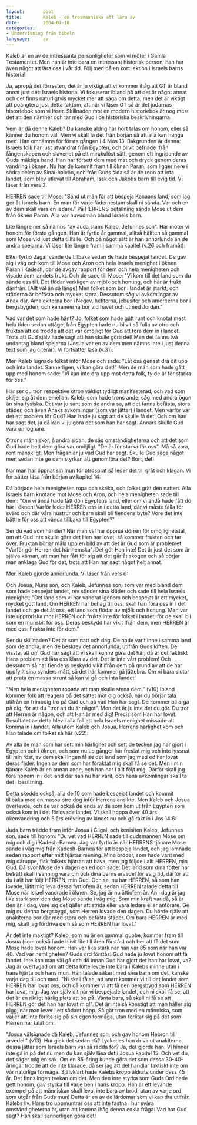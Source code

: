```yaml
---
layout:       post
title:        Kaleb - en trosmänniska att lära av
date:         2004-07-18
categories:
- Undervisning från bibeln
language:     sv
---
```

Kaleb är en av de intressanta personligheter som vi möter i Gamla Testamentet.  Men han är inte bara en intressant historisk person; han har även något att lära oss i vår tid.  Följ med på en kort lektion i Israels barns historia!

Ja, apropå det förresten, det är ju viktigt att vi kommer ihåg att GT är bland annat just det: Israels historia.  Vi fokuserar ibland på att det är något annat och det finns naturligtvis mycket mer att säga om detta, men det är viktigt att poängtera just detta faktum, att när vi läser GT så är det judarnas historiebok som vi läser.  Skillnaden mot en modern historiebok är nog mest det att den nämner och tar med Gud i de historiska beskrivningarna.

Vem är då denne Kaleb?  Du kanske aldrig har hört talas om honom, eller så känner du honom väl.  Men vi skall ta det från början så att alla kan hänga med.  Han omnämns för första gången i 4 Mos 13.  Bakgrunden är denna: Israels folk har just utvandrat från Egypten, och blivit befriade ifrån fångenskapen och slaveriet på ett mirakulöst sätt, genom ett ingripande av Guds mäktiga hand.  Han har försett dem med mat och dryck genom deras vandring i öknen.  Nu har de kommit fram till öknen Paran, som ligger nere i södra delen av Sinai-halvön, och från Guds sida så är de redo att inta landet, som blev utlovat till Abraham, Isak och Jakobs barn till evig tid.  Vi läser från vers 2:

<p class="bible">HERREN sade till Mose: "Sänd ut män för att bespeja Kanaans land, som jag ger åt Israels barn. En man för varje fädernestam skall ni sända. Var och en av dem skall vara en ledare." På HERRENS befallning sände Mose ut dem från öknen Paran. Alla var huvudmän bland Israels barn.</p>

Lite längre ner så nämns "av Juda stam: Kaleb, Jefunnes son".  Här möter vi honom för första gången.  Han är fyrtio år gammal, alltså hälften så gammal som Mose vid just detta tillfälle.  Och på något sätt är han annorlunda än de andra spejarna.  Vi läser lite längre fram i samma kapitel (v.26 och framåt):

<p class="bible">Efter fyrtio dagar vände de tillbaka sedan de hade bespejat landet.  De gav sig i väg och kom till Mose och Aron och hela Israels menighet i öknen Paran i Kadesh, där de avgav rapport för dem och hela menigheten och visade dem landets frukt.  Och de sade till Mose: "Vi kom till det land som du sände oss till. Det flödar verkligen av mjölk och honung, och här är frukt därifrån.  [Allt väl än så länge]  Men folket som bor i landet är starkt, och städerna är befästa och mycket stora. Dessutom såg vi avkomlingar av Anak där.  Amalekiterna bor i Negev, hetiterna, jebusiter och amoreerna bor i bergsbygden, och kananeerna bor vid havet och utmed Jordan."</p>

Vad var det som hade hänt?  Jo, folket som hade gått runt och knotat mest hela tiden sedan uttåget från Egypten hade nu blivit så fulla av otro och fruktan att de trodde att det var omöjligt för Gud att föra dem in i landet.  Trots att Gud själv hade sagt att han skulle göra det!  Men det fanns två undantag bland spejarna (Josua var en av dem men nämns inte i just denna text som jag citerar).  Vi fortsätter läsa (v.31):

<p class="bible">Men Kaleb lugnade folket inför Mose och sade: "Låt oss genast dra dit upp och inta landet. Sannerligen, vi kan göra det!"  Men de män som hade gått upp med honom sade: "Vi kan inte dra upp mot detta folk, ty de är för starka för oss."</p>

Här ser du tron respektive otron väldigt tydligt manifesterad, och vad som skiljer sig åt dem emellan.  Kaleb, som hade trons ande, såg med andra ögon än sina fysiska.  Det var ju sant som de andra sa, att det fanns befästa, stora städer, och även Anaks avkomlingar (som var jättar) i landet.  Men varför var det ett problem för Gud?  Han hade ju sagt att de skulle få det!  Och om han har sagt det, ja då kan vi ju göra det som han har sagt.  Annars skulle Gud vara en lögnare.

Otrons människor, å andra sidan, de såg omständigheterna och att det som Gud hade bett dem göra var omöjligt.  "De är för starka för oss".  Må så vara, rent mänskligt.  Men frågan är ju vad Gud har sagt.  Skulle Gud säga något men sedan inte ge dem styrkan att genomföra det?  Bort, det!

När man har öppnat sin mun för otrosprat så leder det till gråt och klagan.  Vi fortsätter läsa från början av kapitel 14:

<p class="bible">Då började hela menigheten ropa och skrika, och folket grät den natten.  Alla Israels barn knotade mot Mose och Aron, och hela menigheten sade till dem: "Om vi ändå hade fått dö i Egyptens land, eller om vi ändå hade fått dö här i öknen!  Varför leder HERREN oss in i detta land, där vi måste falla för svärd och där våra hustrur och barn skall bli fiendens byte? Vore det inte bättre för oss att vända tillbaka till Egypten?"</p>

Ser du vad som händer?  När man väl har öppnat dörren för omöjlighetstal, om att Gud inte skulle göra det Han har lovat, så kommer fruktan och tar över.  Fruktan börjar måla upp en bild av att det är Gud som är problemet.  "Varför gör Herren det här hemska".  Det gör Han inte!  Det är just det som är själva kärnan, att man har fått för sig att det går åt skogen och så börjar man anklaga Gud för det, trots att Han har sagt något helt annat.

Men Kaleb gjorde annorlunda.  Vi läser från vers 6:

<p class="bible">Och Josua, Nuns son, och Kaleb, Jefunnes son, som var med bland dem som hade bespejat landet, rev sönder sina kläder och sade till hela Israels menighet: "Det land som vi har vandrat igenom och bespejat är ett mycket, mycket gott land.  Om HERREN har behag till oss, skall han föra oss in i det landet och ge det åt oss, ett land som flödar av mjölk och honung.  Men var inte upproriska mot HERREN och frukta inte för folket i landet, för de skall bli som en munsbit för oss. Deras beskydd har vikit ifrån dem, men HERREN är med oss. Frukta inte för dem."</p>

Ser du skillnaden?  Det är som natt och dag.  De hade varit inne i samma land som de andra, men de beskrev det annorlunda, utifrån Guds löften.  De visste, att om Gud har sagt att vi skall kunna göra det här, då är det faktiskt Hans problem att låta oss klara av det.  Det är inte vårt problem!  Och dessutom så har fiendens beskydd vikit ifrån dem på grund av att de har uppfyllt sina synders mått, så det här kommer gå jättebra.  Om ni bara slutar att prata en massa strunt så kan vi gå och inta landet!

"Men hela menigheten ropade att man skulle stena dem." (v10)  Ibland kommer folk att reagera på det sättet mot dig också, när du börjar tala utifrån en frimodig tro på Gud och på vad Han har sagt.  De kommer bli arga på dig, för att du "tror att du är något".  Men det är ju inte det du gör.  Du tror att Herren är någon, och att Han är med dig!  Precis som Han har lovat.  Resultatet av detta blev i alla fall att hela Israels menighet missade att komma in i landet.  Alla utom Kaleb och Josua.  Herrens härlighet kom och Han talade om folket så här (v22):

<p class="bible">Av alla de män som har sett min härlighet och sett de tecken jag har gjort i Egypten och i öknen, och som nu tio gånger har frestat mig och inte lyssnat till min röst, av dem skall ingen få se det land som jag med ed har lovat deras fäder. Ingen av dem som har föraktat mig skall få se det. Men i min tjänare Kaleb är en annan ande, och han har i allt följt mig. Därför skall jag föra honom in i det land där han nu har varit, och hans avkomlingar skall ta det i besittning.</p>

Detta skedde också; alla de 10 som hade bespejat landet och kommit tillbaka med en massa otro dog inför Herrens ansikte.  Men Kaleb och Josua överlevde, och de var också de enda av de som kom ut från Egypten som också kom in i det förlovade landet.  Vi skall hoppa över 40 års ökenvandring och 5 års erövring av landet nu och gå rakt in i Jos 14:6:

<p class="bible">Juda barn trädde fram inför Josua i Gilgal, och kenisiten Kaleb, Jefunnes son, sade till honom: "Du vet vad HERREN sade till gudsmannen Mose om mig och dig i Kadesh-Barnea. Jag var fyrtio år när HERRENS tjänare Mose sände i väg mig från Kadesh-Barnea för att bespeja landet, och jag lämnade sedan rapport efter mitt hjärtas mening. Mina bröder, som hade varit med mig däruppe, fick folkets hjärtan att bäva, men jag följde i allt HERREN, min Gud. Då svor Mose den dagen en ed och sade: Det land som dina fötter har beträtt skall i sanning vara din och dina barns arvedel för evig tid, därför att du i allt har följt HERREN, min Gud. Och se, nu har HERREN, så som han lovade, låtit mig leva dessa fyrtiofem år, sedan HERREN talade detta till Mose när Israel vandrade i öknen. Se, jag är nu åttiofem år. Än i dag är jag lika stark som den dag Mose sände i väg mig. Som min kraft var då, så är den än i dag, vare sig det gäller att strida eller vara ledare eller anförare. Ge mig nu denna bergsbygd, som Herren lovade den dagen. Du hörde själv att anakiterna bor där med stora och befästa städer. Om bara HERREN är med mig, skall jag fördriva dem så som HERREN har lovat."</p>

Är det inte mäktigt?  Kaleb, som nu är en gammal gubbe, kommer fram till Josua (som också hade blivit lite till åren förstås) och ber att få det som Mose hade lovat honom.  Han var lika stark när han var 85 som när han var 40.  Vad var hemligheten?  Guds ord förstås!  Gud hade ju lovat honom att få landet.  Inte kan man väl gå och dö innan Gud har gjort det han har lovat, va?  Jag är övertygad om att detta löfte levde inte bara i Kalebs minne utan i hans hjärta och hans mun.  Han talade säkert med sina barn om det, kanske varje dag till och med.  "Ni skall få se, att snart kommer vi till det landet som HERREN har lovat oss, och då kommer vi att få den bergsbygd som HERREN har lovat mig.  Jag var själv dit när vi bespejade landet, och ni skall få se, att det är en riktigt härlig plats att bo på.  Vänta bara, så skall ni få se att HERREN gör det han har lovat mig!".  Det är inte så konstigt att man håller sig pigg, när man lever i ett sådant hopp.  Så gör tron med en människa, som väljer att inte förlita sig på sin egen förmåga, utan förlitar sig på det som Herren har talat om.

"Josua välsignade då Kaleb, Jefunnes son, och gav honom Hebron till arvedel." (v13).  Hur gick det sedan då?  Lyckades han driva ut anakiterna, dessa jättar som Israels barn var så rädda för?  Ja, det gjorde han.  Vi hinner inte gå in på det nu men du kan själv läsa det i Josua kapitel 15.  Och vet du, det säger mig en sak.  Om en 85-åring kunde göra det som dessa 30-40-åringar trodde att de inte klarade, då ser jag att det handlar faktiskt inte om vår naturliga förmåga.  Självklart hade Kalebs kropp åldrats under dess 45 år.  Det finns ingen tvekan om det.  Men den inre styrka som Guds Ord hade gett honom, gav styrka till varje ben i hans kropp.  Han är ett levande exempel på att människan skall leva, inte bara av bröd, utan av varje ord som utgår från Guds mun!  Detta är en av de lärdomar som vi kan dra utifrån Kalebs liv.  Hans tro uppmuntrar oss att inte fastna i hur svåra omständigheterna är, utan att komma ihåg denna enkla fråga: Vad har Gud sagt?  Han skall sannerligen göra det!

